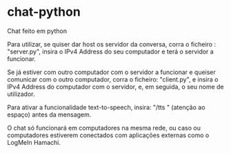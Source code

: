 # chat-python
Chat feito em python

Para utilizar, se quiser dar host os servidor da conversa, corra o ficheiro : "server.py", insira o IPv4 Address do seu computador e terá o servidor a funcionar.

Se já estiver com outro computador com o servidor a funcionar e queiser comunicar com o outro computador, corra o ficheiro: "client.py", e insira o IPv4 Address do computador com o servidor, e, em seguida, o seu nome de utilizador.

Para ativar a funcionalidade text-to-speech, insira: "/tts " (atenção ao espaço) antes da mensagem.

O chat só funcionará em computadores na mesma rede, ou caso ou computadores estiverem conectados com aplicações externas como o LogMeIn Hamachi.
